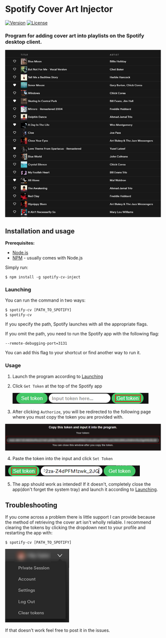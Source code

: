 # Spotify Cover Art Injector

[![Version](https://img.shields.io/npm/v/spotify-cv-inject.svg)](https://npmjs.org/package/spotify-cv-inject)
[![License](https://img.shields.io/npm/l/spotify-cv-inject.svg)](https://github.com/filiptrplan/spotify-cover-art/blob/master/LICENSE)

### Program for adding cover art into playlists on the Spotify desktop client.

![Preview](images/preview.png)

## Installation and usage
**Prerequisites:**
 - [Node.js](https://nodejs.org/en/)
 - [NPM](https://www.npmjs.com/get-npm) - usually comes with Node.js
  

Simply run:
```
$ npm install -g spotify-cv-inject
```
### Launching
You can run the command in two ways:
```
$ spotify-cv [PATH_TO_SPOTIFY]
$ spotify-cv
```
If you specify the path, Spotify launches with all the appropriate flags. 

If you omit the path, you need to run the Spotify app with the following flag:
```
--remote-debugging-port=3131
```
You can add this flag to your shortcut or find another way to run it.

### Usage
1. Launch the program according to [Launching](###launching)
2. Click `Get Token` at the top of the Spotify app
   
   ![Get Token](images/get.png)

3. After clicking `Authorize`, you will be redirected to the following page where you must copy the token you are provided with.

![Copy Token](images/token.png)

4. Paste the token into the input and click `Set Token`

![Set Token](images/copied.png)

5. The app should work as intended! If it doesn't, completely close the app(don't forget the system tray) and launch it according to [Launching](###launching).

## Troubleshooting
If you come across a problem there is little support I can provide because the method of retrieving the cover art isn't wholly reliable. I recommend clearing the tokens by clicking the dropdown next to your profile and restarting the app with: 
```
$ spotify-cv [PATH_TO_SPOTIFY]
```

![Clear Tokens](images/clear.png)

If that doesn't work feel free to post it in the issues.
